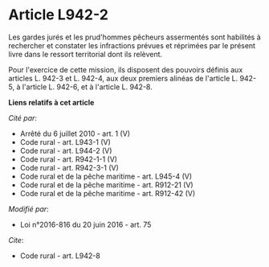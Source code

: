 # Article L942-2

Les gardes jurés et les prud'hommes pêcheurs assermentés sont habilités à rechercher et constater les infractions prévues et
réprimées par le présent livre dans le ressort territorial dont ils relèvent. 

Pour l'exercice de cette mission, ils disposent des pouvoirs définis aux articles L. 942-3 et L. 942-4, aux deux premiers
alinéas de l'article L. 942-5, à l'article L. 942-6, et à l'article L. 942-8.

**Liens relatifs à cet article**

_Cité par_:

  - Arrêté du 6 juillet 2010 - art. 1 (V)
  - Code rural - art. L943-1 (V)
  - Code rural - art. L944-2 (V)
  - Code rural - art. R942-1-1 (V)
  - Code rural - art. R942-3-1 (V)
  - Code rural et  de la pêche maritime - art. L945-4 (V)
  - Code rural et de la pêche maritime - art. R912-21 (V)
  - Code rural et de la pêche maritime - art. R912-42 (V)

_Modifié par_:

  - Loi n°2016-816 du 20 juin 2016 - art. 75

_Cite_:

  - Code rural - art. L942-8
